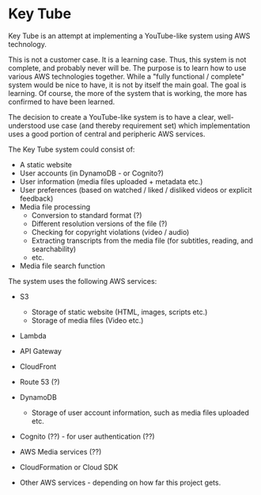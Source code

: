 # Key Tube
Key Tube is an attempt at implementing a YouTube-like system using AWS technology.

This is not a customer case. It is a learning case. Thus, this system is not complete,
and probably never will be. The purpose is to learn how to use various AWS technologies
together. While a "fully functional / complete" system would be nice to have, it is
not by itself the main goal. The goal is learning. Of course, the more of the system
that is working, the more has confirmed to have been learned. 

The decision to create a YouTube-like system is to have a clear, well-understood
use case (and thereby requirement set) which implementation uses a good portion of 
central and peripheric AWS services.


The Key Tube system could consist of:

 - A static website
 - User accounts (in DynamoDB - or Cognito?)
 - User information (media files uploaded + metadata etc.)
 - User preferences (based on watched / liked / disliked videos or explicit feedback)
 - Media file processing
   - Conversion to standard format (?)
   - Different resolution versions of the file (?)
   - Checking for copyright violations (video / audio)
   - Extracting transcripts from the media file (for subtitles, reading, and searchability)
   - etc.
 - Media file search function


The system uses the following AWS services:

 - S3
   - Storage of static website (HTML, images, scripts etc.)
   - Storage of media files (Video etc.)
 - Lambda
 - API Gateway
 - CloudFront
 - Route 53 (?) 
 - DynamoDB
   - Storage of user account information, such as media files uploaded etc.
 - Cognito (??) - for user authentication (??)
 - AWS Media services (??)
 - CloudFormation or Cloud SDK

 - Other AWS services - depending on how far this project gets.




     
